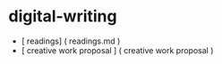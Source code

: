 # digital-writing

 - [ readings] ( readings.md )
 - [ creative work proposal ] ( creative work proposal )
